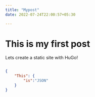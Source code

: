 ```yaml
---
title: "Mypost"
date: 2022-07-24T22:00:57+05:30

---
```


# This is my first post

Lets create a static site with HuGo!

``` JSON

{
    "This": {
        "is":"JSON"
    }
}

```
